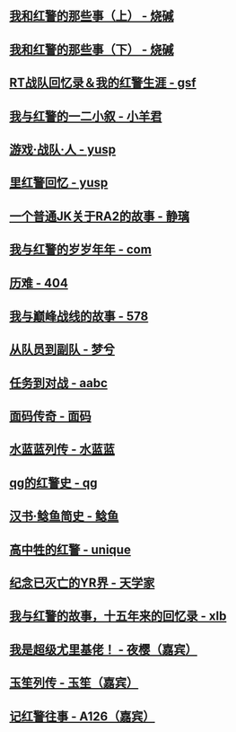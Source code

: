 

## [我和红警的那些事（上） - 烧碱](article/shaojian.md)

## [我和红警的那些事（下） - 烧碱](article/shaojian-2.md)

## [RT战队回忆录＆我的红警生涯 - gsf](article/gsf1.md)

## [我与红警的一二小叙 - 小羊君](article/xiaoyangjun.md)

## [游戏·战队·人 - yusp](article/yusp.md)

## [里红警回忆 - yusp](article/yusp2.md)

## [一个普通JK关于RA2的故事 - 静璃](article/jingli.md)

## [我与红警的岁岁年年 - com](article/com.md)

## [历难 - 404](article/404.md)

## [我与巅峰战线的故事 - 578](article/578.md)

## [从队员到副队 - 梦兮](article/mengxi.md)

## [任务到对战 - aabc](article/aabc.md)

## [面码传奇 - 面码](article/mianma.md)

## [水蓝蓝列传 - 水蓝蓝](article/shuilanlan.md)

## [qg的红警史 - qg](article/qg.md)

## [汉书·鲶鱼简史 - 鲶鱼](article/nianyu.md)

## [高中牲的红警 - unique](article/unique.md)

## [纪念已灭亡的YR界 - 天学家](article/txj1.md)

## [我与红警的故事，十五年来的回忆录 - xlb](article/xlb1.md)

## [我是超级尤里基佬！ - 夜樱（嘉宾）](article/yeying.md)

## [玉笙列传 - 玉笙（嘉宾）](article/yusheng.md)

## [记红警往事 - A126（嘉宾）](article/A126.md)
